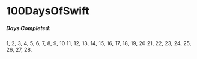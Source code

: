 # 100DaysOfSwift

##### Days Completed: 
1, 2, 3, 4, 5, 6, 7, 8, 9, 10
11, 12, 13, 14, 15, 16, 17, 18, 19, 20
21, 22, 23, 24, 25, 26, 27, 28.
